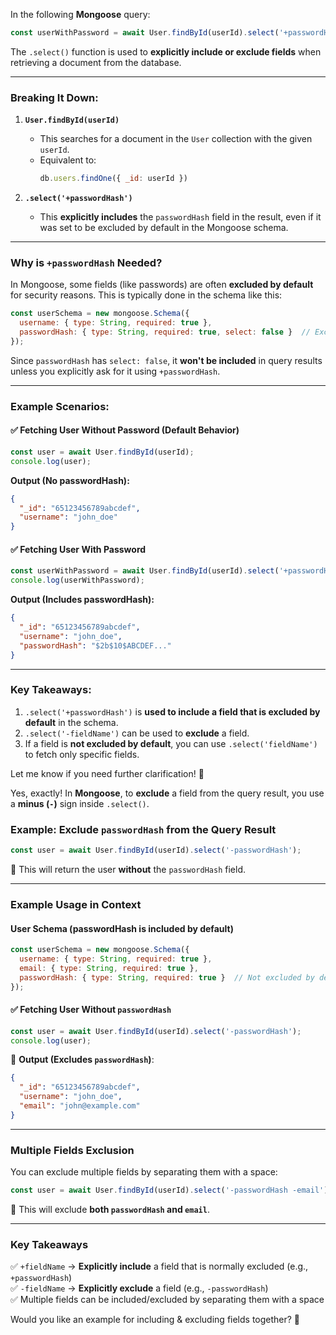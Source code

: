 In the following **Mongoose** query:

```js
const userWithPassword = await User.findById(userId).select('+passwordHash');
```

The `.select()` function is used to **explicitly include or exclude fields** when retrieving a document from the database. 

---

### **Breaking It Down:**
1. **`User.findById(userId)`**  
   - This searches for a document in the `User` collection with the given `userId`.
   - Equivalent to:  
     ```js
     db.users.findOne({ _id: userId })
     ```

2. **`.select('+passwordHash')`**  
   - This **explicitly includes** the `passwordHash` field in the result, even if it was set to be excluded by default in the Mongoose schema.

---

### **Why is `+passwordHash` Needed?**
In Mongoose, some fields (like passwords) are often **excluded by default** for security reasons. This is typically done in the schema like this:

```js
const userSchema = new mongoose.Schema({
  username: { type: String, required: true },
  passwordHash: { type: String, required: true, select: false }  // Excluded by default
});
```
Since `passwordHash` has `select: false`, it **won't be included** in query results unless you explicitly ask for it using `+passwordHash`.

---

### **Example Scenarios:**

#### ✅ **Fetching User Without Password (Default Behavior)**
```js
const user = await User.findById(userId);
console.log(user); 
```
**Output (No passwordHash):**
```json
{
  "_id": "65123456789abcdef",
  "username": "john_doe"
}
```

#### ✅ **Fetching User With Password**
```js
const userWithPassword = await User.findById(userId).select('+passwordHash');
console.log(userWithPassword);
```
**Output (Includes passwordHash):**
```json
{
  "_id": "65123456789abcdef",
  "username": "john_doe",
  "passwordHash": "$2b$10$ABCDEF..."
}
```

---

### **Key Takeaways:**
1. `.select('+passwordHash')` is **used to include a field that is excluded by default** in the schema.
2. `.select('-fieldName')` can be used to **exclude** a field.
3. If a field is **not excluded by default**, you can use `.select('fieldName')` to fetch only specific fields.

Let me know if you need further clarification! 🚀

Yes, exactly! In **Mongoose**, to **exclude** a field from the query result, you use a **minus (`-`)** sign inside `.select()`.  

### **Example: Exclude `passwordHash` from the Query Result**
```js
const user = await User.findById(userId).select('-passwordHash');
```

🔹 This will return the user **without** the `passwordHash` field.

---

### **Example Usage in Context**
#### **User Schema (passwordHash is included by default)**
```js
const userSchema = new mongoose.Schema({
  username: { type: String, required: true },
  email: { type: String, required: true },
  passwordHash: { type: String, required: true }  // Not excluded by default
});
```

#### ✅ **Fetching User Without `passwordHash`**
```js
const user = await User.findById(userId).select('-passwordHash');
console.log(user);
```
🔹 **Output (Excludes `passwordHash`)**:
```json
{
  "_id": "65123456789abcdef",
  "username": "john_doe",
  "email": "john@example.com"
}
```

---

### **Multiple Fields Exclusion**
You can exclude multiple fields by separating them with a space:
```js
const user = await User.findById(userId).select('-passwordHash -email');
```
🔹 This will exclude **both `passwordHash` and `email`**.

---

### **Key Takeaways**
✅ `+fieldName` → **Explicitly include** a field that is normally excluded (e.g., `+passwordHash`)  
✅ `-fieldName` → **Explicitly exclude** a field (e.g., `-passwordHash`)  
✅ Multiple fields can be included/excluded by separating them with a space  

Would you like an example for including & excluding fields together? 🚀